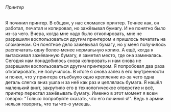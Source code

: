 ###### Принтер
Я починил принтер. В общем, у нас сломался принтер. Точнее как, он работал, печатал и копировал, но зажёвывал бумагу. И не понятно было из-за чего. Вчера, когда мне надо было откопировать, мне не разрешили воспользоваться другим принтером и пришлось печатать на сломанном. Он понятное дело зажёвывал бумагу, но у меня получилось распечатать одну более-менее нормальную копию. А ещё, когда я вытаскивал зажёванную бумагу, я заметил место, где она заминалась. 
Сегодня нам понадобилось снова копировать и нам снова не разрешили воспользоваться другим принтером. Я попробовал два раза откопировать, не получилось. В итоге я снова залез в его внутренности и понял, что у принтера отъебнуло одно крепление из-за чего одна деталь слегка вниз ушла и за неё как раз и цеплялась бумага. Я нашёл маленький винт, закрутило его в технологическое отверстие и всё, принтер перестал зажёвывать бумагу.
Именно в этот момент я всем говорю: "Только попробуйте сказать, что его починил я!". Ведь в армии нельзя говорить, что ты что-о умеешь.